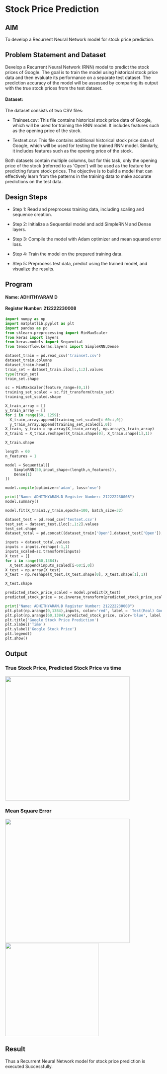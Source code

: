 # Stock Price Prediction
## AIM
To develop a Recurrent Neural Network model for stock price prediction.
## Problem Statement and Dataset
Develop a Recurrent Neural Network (RNN) model to predict the stock prices of Google. The goal is to train the model using historical stock price data and then evaluate its performance on a separate test dataset. The prediction accuracy of the model will be assessed by comparing its output with the true stock prices from the test dataset.
  #### Dataset: 
  The dataset consists of two CSV files:
  - Trainset.csv: This file contains historical stock price data of Google, which will be used for training the RNN model. It includes features such as the opening price of the stock.
  
  - Testset.csv: This file contains additional historical stock price data of Google, which will be used for testing the trained RNN model. Similarly, it includes features such as the opening price of the stock.

Both datasets contain multiple columns, but for this task, only the opening price of the stock (referred to as 'Open') will be used as the feature for predicting future stock prices.
The objective is to build a model that can effectively learn from the patterns in the training data to make accurate predictions on the test data.
## Design Steps
- Step 1:
Read and preprocess training data, including scaling and sequence creation.
- Step 2:
Initialize a Sequential model and add SimpleRNN and Dense layers.

- Step 3:
Compile the model with Adam optimizer and mean squared error loss.

- Step 4:
Train the model on the prepared training data.

- Step 5:
Preprocess test data, predict using the trained model, and visualize the results.
## Program
#### Name: ADHITHYARAM D
#### Register Number: 212222230008
```python
import numpy as np
import matplotlib.pyplot as plt
import pandas as pd
from sklearn.preprocessing import MinMaxScaler
from keras import layers
from keras.models import Sequential
from tensorflow.keras.layers import SimpleRNN,Dense

dataset_train = pd.read_csv('trainset.csv')
dataset_train.columns
dataset_train.head()
train_set = dataset_train.iloc[:,1:2].values
type(train_set)
train_set.shape

sc = MinMaxScaler(feature_range=(0,1))
training_set_scaled = sc.fit_transform(train_set)
training_set_scaled.shape

X_train_array = []
y_train_array = []
for i in range(60, 1259):
  X_train_array.append(training_set_scaled[i-60:i,0])
  y_train_array.append(training_set_scaled[i,0])
X_train, y_train = np.array(X_train_array), np.array(y_train_array)
X_train1 = X_train.reshape((X_train.shape[0], X_train.shape[1],1))

X_train.shape

length = 60
n_features = 1

model = Sequential([
    SimpleRNN(50,input_shape=(length,n_features)),
    Dense(1)
])

model.compile(optimizer='adam', loss='mse')

print("Name: ADHITHYARAM.D Register Number: 212222230008")
model.summary()

model.fit(X_train1,y_train,epochs=100, batch_size=32)

dataset_test = pd.read_csv('testset.csv')
test_set = dataset_test.iloc[:,1:2].values
test_set.shape
dataset_total = pd.concat((dataset_train['Open'],dataset_test['Open']),axis=0)

inputs = dataset_total.values
inputs = inputs.reshape(-1,1)
inputs_scaled=sc.transform(inputs)
X_test = []
for i in range(60,1384):
  X_test.append(inputs_scaled[i-60:i,0])
X_test = np.array(X_test)
X_test = np.reshape(X_test,(X_test.shape[0], X_test.shape[1],1))

X_test.shape

predicted_stock_price_scaled = model.predict(X_test)
predicted_stock_price = sc.inverse_transform(predicted_stock_price_scaled)

print("Name: ADHITHYARAM.D Register Number: 212222230008")
plt.plot(np.arange(0,1384),inputs, color='red', label = 'Test(Real) Google stock price')
plt.plot(np.arange(60,1384),predicted_stock_price, color='blue', label = 'Predicted Google stock price')
plt.title('Google Stock Price Prediction')
plt.xlabel('Time')
plt.ylabel('Google Stock Price')
plt.legend()
plt.show()
```
## Output

### True Stock Price, Predicted Stock Price vs time
<img src = "https://github.com/Adhithyaram29D/rnn-stock-price-prediction/assets/119393540/1ce0ba8e-ff7c-4b45-8897-fb9a15d16f33" width ="400">

### Mean Square Error
<img src = "https://github.com/Adhithyaram29D/rnn-stock-price-prediction/assets/119393540/b55df6de-b44d-4c53-a643-68b6fdb0d57d" width ="400">
<img src = "https://github.com/Adhithyaram29D/rnn-stock-price-prediction/assets/119393540/5b557c9e-f020-4dc4-8217-c7cff01ac119" height ="300">

## Result
Thus a Recurrent Neural Network model for stock price prediction is executed Successfully.
